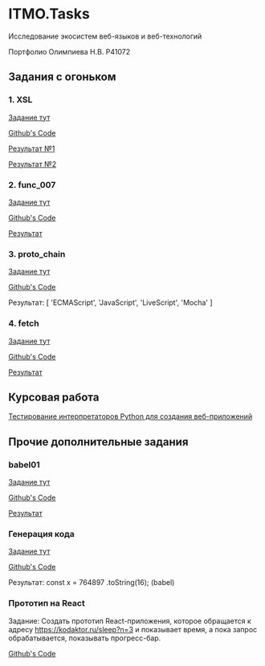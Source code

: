# ITMO.Tasks
Исследование экосистем веб-языков и веб-технологий

Портфолио Олимпиева Н.В. P41072

## Задания с огоньком
### 1. XSL
[Задание тут](https://kodaktor.ru/g/xsl_intro)

[Github's Code](https://github.com/chiziwe-2-0/chiziwe-2-0.github.io/tree/main/XSL)

[Результат №1](https://chiziwe-2-0.github.io/XSL/task_1.xml)  

[Результат №2](https://chiziwe-2-0.github.io/XSL/task_2.xml)  

### 2. func_007
[Задание тут](https://kodaktor.ru/func_007)

[Github's Code](https://github.com/chiziwe-2-0/chiziwe-2-0.github.io/tree/main/func_007)

[Результат](https://chiziwe-2-0.github.io/func_007/)  

### 3. proto_chain
[Задание тут](https://kodaktor.ru/g/proto_chain)

[Github's Code](https://github.com/chiziwe-2-0/chiziwe-2-0.github.io/tree/main/proto_chain)

Результат: [ 'ECMAScript', 'JavaScript', 'LiveScript', 'Mocha' ]

### 4. fetch
[Задание тут](https://kodaktor.ru/async_tasks)

[Github's Code](https://github.com/chiziwe-2-0/chiziwe-2-0.github.io/tree/main/fetch)

[Результат](https://chiziwe-2-0.github.io/fetch/)  

## Курсовая работа
[Тестирование интерпретаторов Python для создания веб-приложений](https://drive.google.com/file/d/1QXOqBW_jjPM5Awrf31sU16xXAkl_Jgi_/view?usp=sharing)

## Прочие дополнительные задания

### babel01
[Задание тут](https://kodaktor.ru/babel01)

[Github's Code](https://github.com/chiziwe-2-0/chiziwe-2-0.github.io/tree/main/babel01)

[Результат](https://chiziwe-2-0.github.io/babel01/)  

### Генерация кода
[Задание тут](https://node-server.online/m/mod/forum/view.php?id=354)

[Github's Code](https://github.com/chiziwe-2-0/chiziwe-2-0.github.io/tree/main/generate_code)

Результат: const x = 764897 .toString(16); (babel)

### Прототип на React
Задание:
Создать прототип React-приложения, которое обращается к адресу https://kodaktor.ru/sleep?n=3 и показывает время, а пока запрос обрабатывается, показывать прогресс-бар.

[Github's Code](https://github.com/chiziwe-2-0/chiziwe-2-0.github.io/tree/main/react)
